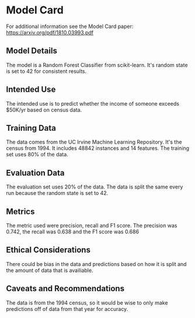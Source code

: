 # Model Card

For additional information see the Model Card paper: https://arxiv.org/pdf/1810.03993.pdf

## Model Details
The model is a Random Forest Classifier from scikit-learn. It's random state is set to 42 for consistent results.
## Intended Use
The intended use is to predict whether the income of someone exceeds $50K/yr based on census data.
## Training Data
The data comes from the UC Irvine Machine Learning Repository. It's the census from 1994. It includes 48842 instances and 14 features. The training set uses 80% of the data.
## Evaluation Data
The evaluation set uses 20% of the data. The data is split the same every run because the random state is set to 42.
## Metrics
The metric used were precision, recall and F1 score. The precision was 0.742, the recall was 0.638 and the F1 score was 0.686
## Ethical Considerations
There could be bias in the data and predictions based on how it is split and the amount of data that is availiable.
## Caveats and Recommendations
The data is from the 1994 census, so it would be wise to only make predictions off of data from that year for accuracy.